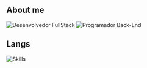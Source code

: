 ## About me  

<p align="left">
  <img src="https://img.shields.io/badge/Desenvolvedor%20FullStack-000000?style=for-the-badge&logoColor=white" alt="Desenvolvedor FullStack">
  <img src="https://img.shields.io/badge/Programador%20Back--End-000000?style=for-the-badge&logoColor=white" alt="Programador Back-End">
</p>

## Langs 

<p align="left">
  <img src="https://skillicons.dev/icons?i=php,java,mysql" alt="Skills">
</p>  
